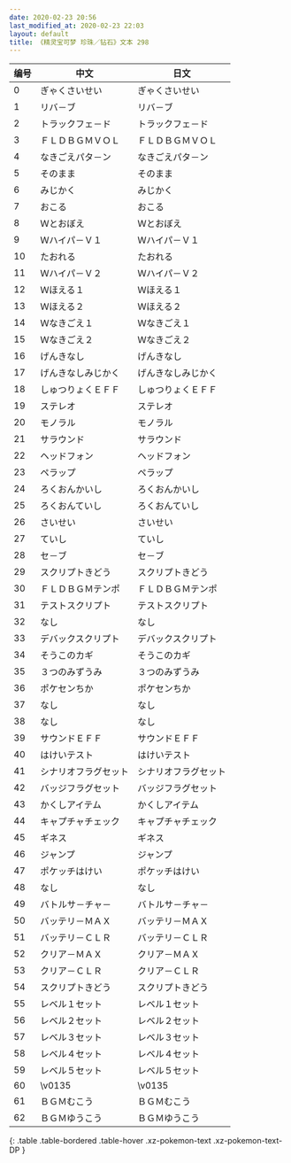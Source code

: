 ```yaml
---
date: 2020-02-23 20:56
last_modified_at: 2020-02-23 22:03
layout: default
title: 《精灵宝可梦 珍珠／钻石》文本 298
---
```

| 编号 | 中文 | 日文 |
| ---- | ---- | ---- |
| 0 | ぎゃくさいせい | ぎゃくさいせい |
| 1 | リバ－ブ | リバ－ブ |
| 2 | トラックフェ－ド | トラックフェ－ド |
| 3 | ＦＬＤＢＧＭＶＯＬ | ＦＬＤＢＧＭＶＯＬ |
| 4 | なきごえパタ－ン | なきごえパタ－ン |
| 5 | そのまま | そのまま |
| 6 | みじかく | みじかく |
| 7 | おこる | おこる |
| 8 | Ｗとおぼえ | Ｗとおぼえ |
| 9 | Ｗハイパ－Ｖ１ | Ｗハイパ－Ｖ１ |
| 10 | たおれる | たおれる |
| 11 | Ｗハイパ－Ｖ２ | Ｗハイパ－Ｖ２ |
| 12 | Ｗほえる１ | Ｗほえる１ |
| 13 | Ｗほえる２ | Ｗほえる２ |
| 14 | Ｗなきごえ１ | Ｗなきごえ１ |
| 15 | Ｗなきごえ２ | Ｗなきごえ２ |
| 16 | げんきなし | げんきなし |
| 17 | げんきなしみじかく | げんきなしみじかく |
| 18 | しゅつりょくＥＦＦ | しゅつりょくＥＦＦ |
| 19 | ステレオ | ステレオ |
| 20 | モノラル | モノラル |
| 21 | サラウンド | サラウンド |
| 22 | ヘッドフォン | ヘッドフォン |
| 23 | ペラップ | ペラップ |
| 24 | ろくおんかいし | ろくおんかいし |
| 25 | ろくおんていし | ろくおんていし |
| 26 | さいせい | さいせい |
| 27 | ていし | ていし |
| 28 | セ－ブ | セ－ブ |
| 29 | スクリプトきどう | スクリプトきどう |
| 30 | ＦＬＤＢＧＭテンポ | ＦＬＤＢＧＭテンポ |
| 31 | テストスクリプト | テストスクリプト |
| 32 | なし | なし |
| 33 | デバックスクリプト | デバックスクリプト |
| 34 | そうこのカギ | そうこのカギ |
| 35 | ３つのみずうみ | ３つのみずうみ |
| 36 | ポケセンちか | ポケセンちか |
| 37 | なし | なし |
| 38 | なし | なし |
| 39 | サウンドＥＦＦ | サウンドＥＦＦ |
| 40 | はけいテスト | はけいテスト |
| 41 | シナリオフラグセット | シナリオフラグセット |
| 42 | バッジフラグセット | バッジフラグセット |
| 43 | かくしアイテム | かくしアイテム |
| 44 | キャプチャチェック | キャプチャチェック |
| 45 | ギネス | ギネス |
| 46 | ジャンプ | ジャンプ |
| 47 | ポケッチはけい | ポケッチはけい |
| 48 | なし | なし |
| 49 | バトルサ－チャ－ | バトルサ－チャ－ |
| 50 | バッテリ－ＭＡＸ | バッテリ－ＭＡＸ |
| 51 | バッテリ－ＣＬＲ | バッテリ－ＣＬＲ |
| 52 | クリア－ＭＡＸ | クリア－ＭＡＸ |
| 53 | クリア－ＣＬＲ | クリア－ＣＬＲ |
| 54 | スクリプトきどう | スクリプトきどう |
| 55 | レベル１セット | レベル１セット |
| 56 | レベル２セット | レベル２セット |
| 57 | レベル３セット | レベル３セット |
| 58 | レベル４セット | レベル４セット |
| 59 | レベル５セット | レベル５セット |
| 60 | \v0135　　 | \v0135　　 |
| 61 | ＢＧＭむこう | ＢＧＭむこう |
| 62 | ＢＧＭゆうこう | ＢＧＭゆうこう |
{: .table .table-bordered .table-hover .xz-pokemon-text .xz-pokemon-text-DP }